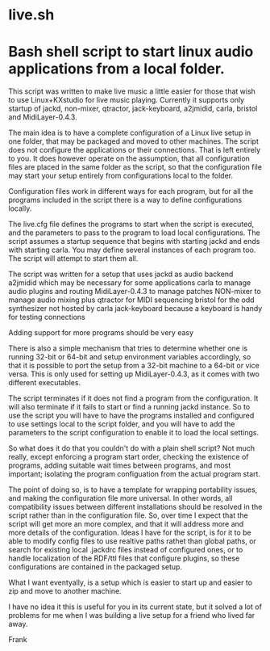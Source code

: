 # live.sh
# Bash shell script to start linux audio applications from a local folder.
 
This script was written to make live music a little easier for those that wish to use Linux+KXstudio for 
live music playing.
Currently it supports only startup of jackd, non-mixer, qtractor, jack-keyboard, a2jmidid, carla, bristol and MidiLayer-0.4.3.

The main idea is to have a complete configuration of a Linux live setup in one folder, that may be packaged and moved 
to other machines. 
The script does not configure the applications or their connections. That is left entirely to you. It does however 
operate on the assumption, that all configuration files are placed in the same folder as the script, so that the 
configuration file may start your setup entirely from configurations local to the folder.
 
Configuration files work in different ways for each program, but for all the programs included in the script there is a way
to define configurations locally. 

The live.cfg file defines the programs to start when the script is executed, and the parameters to pass to the 
program to load local configurations.
The script assumes a startup sequence that begins with starting jackd and ends with starting carla.
You may define several instances of each program too. The script will attempt to start them all.

The script was written for a setup that uses
  jackd as audio backend
  a2jmidid which may be necessary for some applications
  carla to manage audio plugins and routing
  MidiLayer-0.4.3 to manage patches
  NON-mixer to manage audio mixing 
plus
  qtractor for MIDI sequencing
  bristol for the odd synthesizer not hosted by carla
  jack-keyboard because a keyboard is handy for testing connections
   
Adding support for more programs should be very easy

There is also a simple mechanism that tries to determine whether one is running 32-bit or 64-bit
and setup environment variables accordingly, so that it is possible to port the setup from a 
32-bit machine to a 64-bit or vice versa. This is only used for setting up MidiLayer-0.4.3, as
it comes with two different executables.

The script terminates if it does not find a program from the configuration. It will also terminate if
it fails to start or find a running jackd instance. So to use the script you will have to have the programs
installed and configured to use settings local to the script folder, and you will have to add the parameters
to the script configuration to enable it to load the local settings.

So what does it do that you couldn't do with a plain shell script? Not much really, except enforcing a program start order, checking the existence of programs, adding suitable wait times between programs, and most important; isolating the program configuation from the actual program start. 

The point of doing so, is to have a template for wrapping portability issues, and making the configuration file more universal. In other words, all compatibility issues between different installations should be resolved in the script rather than in the configuration file. So, over time I expect that the script will get more an more complex, and that it will address more and more details of the configuration. Ideas I have for the script, is for it to be able to modify config files to use realtive paths rathet than global paths, or search for existing local .jackdrc files instead of configured ones, or to handle localization of the RDF/ttl files that configure plugins, so these configurations are contained in the packaged setup. 

What I want eventyally, is a setup which is easier to start up and easier to zip and move to another machine.

I have no idea it this is useful for you in its current state, but it solved a lot of problems for me when I was building a live setup for a friend who lived far away.

Frank

